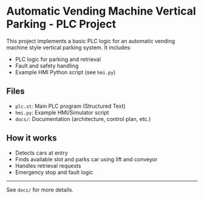 # Automatic Vending Machine Vertical Parking - PLC Project

This project implements a basic PLC logic for an automatic vending machine style vertical parking system. It includes:
- PLC logic for parking and retrieval
- Fault and safety handling
- Example HMI Python script (see `hmi.py`)

## Files
- `plc.st`: Main PLC program (Structured Text)
- `hmi.py`: Example HMI/Simulator script
- `docs/`: Documentation (architecture, control plan, etc.)

## How it works
- Detects cars at entry
- Finds available slot and parks car using lift and conveyor
- Handles retrieval requests
- Emergency stop and fault logic

---

See `docs/` for more details.
